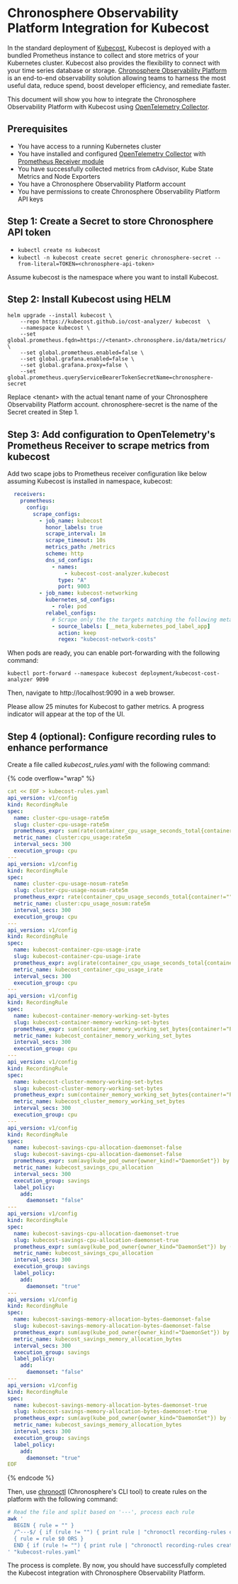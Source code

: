 # Chronosphere Observability Platform Integration for Kubecost

In the standard deployment of [Kubecost](https://www.kubecost.com/), Kubecost is deployed with a bundled Prometheus instance to collect and store metrics of your Kubernetes cluster. Kubecost also provides the flexibility to connect with your time series database or storage. [Chronosphere Observability Platform](https://grafana.com/products/cloud/) is an end-to-end observability solution allowing teams to harness the most useful data, reduce spend, boost developer efficiency, and remediate faster.

This document will show you how to integrate the Chronosphere Observability Platform with Kubecost using [OpenTelemetry Collector](https://github.com/open-telemetry/opentelemetry-collector-contrib).

## Prerequisites

* You have access to a running Kubernetes cluster
* You have installed and configured [OpenTelemetry Collector](https://github.com/open-telemetry/opentelemetry-collector-contrib) with [Prometheus Receiver module](https://github.com/open-telemetry/opentelemetry-collector-contrib/tree/main/receiver/prometheusreceiver)
* You have successfully collected metrics from cAdvisor, Kube State Metrics and Node Exporters
* You have a Chronosphere Observability Platform account
* You have permissions to create Chronosphere Observability Platform API keys

## Step 1: Create a Secret to store Chronosphere API token

* `kubectl create ns kubecost`
* `kubectl -n kubecost create secret generic chronosphere-secret --from-literal=TOKEN=<chronosphere-api-token>`

Assume kubecost is the namespace where you want to install Kubecost.

## Step 2: Install Kubecost using HELM
```
helm upgrade --install kubecost \
    --repo https://kubecost.github.io/cost-analyzer/ kubecost  \
    --namespace kubecost \
    --set global.prometheus.fqdn=https://<tenant>.chronosphere.io/data/metrics/ \
    --set global.prometheus.enabled=false \
    --set global.grafana.enabled=false \
    --set global.grafana.proxy=false \
    --set global.prometheus.queryServiceBearerTokenSecretName=chronosphere-secret
```

Replace \<tenant\> with the actual tenant name of your Chronosphere Observability Platform account. chronosphere-secret is the name of the Secret created in Step 1. 

## Step 3: Add configuration to OpenTelemetry's Prometheus Receiver to scrape metrics from kubecost

Add two scape jobs to Prometheus receiver configuration like below assuming Kubecost is installed in namespace, kubecost:
```yaml
  receivers:
    prometheus:
      config:
        scrape_configs:
          - job_name: kubecost
            honor_labels: true
            scrape_interval: 1m
            scrape_timeout: 10s
            metrics_path: /metrics
            scheme: http
            dns_sd_configs:
              - names:
                  - kubecost-cost-analyzer.kubecost
                type: "A"
                port: 9003
          - job_name: kubecost-networking
            kubernetes_sd_configs:
              - role: pod
            relabel_configs:
              # Scrape only the the targets matching the following metadata
              - source_labels: [__meta_kubernetes_pod_label_app]
                action: keep
                regex: "kubecost-network-costs"
```

When pods are ready, you can enable port-forwarding with the following command:

    kubectl port-forward --namespace kubecost deployment/kubecost-cost-analyzer 9090

Then, navigate to http://localhost:9090 in a web browser.

Please allow 25 minutes for Kubecost to gather metrics. A progress indicator will appear at the top of the UI.

## Step 4 (optional): Configure recording rules to enhance performance

Create a file called _kubecost\_rules.yaml_ with the following command:

{% code overflow="wrap" %}
```yaml
cat << EOF > kubecost-rules.yaml
api_version: v1/config
kind: RecordingRule
spec:
  name: cluster-cpu-usage-rate5m
  slug: cluster-cpu-usage-rate5m
  prometheus_expr: sum(rate(container_cpu_usage_seconds_total{container!=""}[5m]))
  metric_name: cluster:cpu_usage:rate5m
  interval_secs: 300
  execution_group: cpu
---
api_version: v1/config
kind: RecordingRule
spec:
  name: cluster-cpu-usage-nosum-rate5m
  slug: cluster-cpu-usage-nosum-rate5m
  prometheus_expr: rate(container_cpu_usage_seconds_total{container!=""}[5m])
  metric_name: cluster:cpu_usage_nosum:rate5m
  interval_secs: 300
  execution_group: cpu
---
api_version: v1/config
kind: RecordingRule
spec:
  name: kubecost-container-cpu-usage-irate
  slug: kubecost-container-cpu-usage-irate
  prometheus_expr: avg(irate(container_cpu_usage_seconds_total{container!="POD", container!=""}[5m])) by (container,pod, namespace)
  metric_name: kubecost_container_cpu_usage_irate
  interval_secs: 300
  execution_group: cpu
---
api_version: v1/config
kind: RecordingRule
spec:
  name: kubecost-container-memory-working-set-bytes
  slug: kubecost-container-memory-working-set-bytes
  prometheus_expr: sum(container_memory_working_set_bytes{container!="POD",container!=""}) by (container, pod, namespace)
  metric_name: kubecost_container_memory_working_set_bytes
  interval_secs: 300
  execution_group: cpu
---
api_version: v1/config
kind: RecordingRule
spec:
  name: kubecost-cluster-memory-working-set-bytes
  slug: kubecost-cluster-memory-working-set-bytes
  prometheus_expr: sum(container_memory_working_set_bytes{container!="POD",container!=""})
  metric_name: kubecost_cluster_memory_working_set_bytes
  interval_secs: 300
  execution_group: cpu
---
api_version: v1/config
kind: RecordingRule
spec:
  name: kubecost-savings-cpu-allocation-daemonset-false
  slug: kubecost-savings-cpu-allocation-daemonset-false
  prometheus_expr: sum(avg(kube_pod_owner{owner_kind!="DaemonSet"}) by (pod) * sum(container_cpu_allocation) by (pod))
  metric_name: kubecost_savings_cpu_allocation
  interval_secs: 300
  execution_group: savings
  label_policy:
    add:
      daemonset: "false"
---
api_version: v1/config
kind: RecordingRule
spec:
  name: kubecost-savings-cpu-allocation-daemonset-true
  slug: kubecost-savings-cpu-allocation-daemonset-true
  prometheus_expr: sum(avg(kube_pod_owner{owner_kind="DaemonSet"}) by (pod) * sum(container_cpu_allocation) by (pod)) / sum(kube_node_info)
  metric_name: kubecost_savings_cpu_allocation
  interval_secs: 300
  execution_group: savings
  label_policy:
    add:
      daemonset: "true"
---
api_version: v1/config
kind: RecordingRule
spec:
  name: kubecost-savings-memory-allocation-bytes-daemonset-false
  slug: kubecost-savings-memory-allocation-bytes-daemonset-false
  prometheus_expr: sum(avg(kube_pod_owner{owner_kind!="DaemonSet"}) by (pod) * sum(container_memory_allocation_bytes) by (pod))
  metric_name: kubecost_savings_memory_allocation_bytes
  interval_secs: 300
  execution_group: savings
  label_policy:
    add:
      daemonset: "false"
---
api_version: v1/config
kind: RecordingRule
spec:
  name: kubecost-savings-memory-allocation-bytes-daemonset-true
  slug: kubecost-savings-memory-allocation-bytes-daemonset-true
  prometheus_expr: sum(avg(kube_pod_owner{owner_kind="DaemonSet"}) by (pod) * sum(container_memory_allocation_bytes) by (pod)) / sum(kube_node_info)
  metric_name: kubecost_savings_memory_allocation_bytes
  interval_secs: 300
  execution_group: savings
  label_policy:
    add:
      daemonset: "true"
EOF
```
{% endcode %}

Then, use [chronoctl](https://docs.chronosphere.io/chronoctl/install) (Chronosphere's CLI tool) to create rules on the platform with the following command:

```sh
# Read the file and split based on '---', process each rule
awk '
  BEGIN { rule = "" }
  /^---$/ { if (rule != "") { print rule | "chronoctl recording-rules create -f -"; close("chronoctl recording-rules create -f -"); rule = "" } }
  { rule = rule $0 ORS }
  END { if (rule != "") { print rule | "chronoctl recording-rules create -f -"; close("chronoctl recording-rules create -f -") } }
' "kubecost-rules.yaml"
```

The process is complete. By now, you should have successfully completed the Kubecost integration with Chronosphere Observability Platform.
